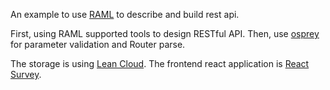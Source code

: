 An example to use [RAML](http://raml.org) to describe and build rest api.

First, using RAML supported tools to design RESTful API.
Then, use [osprey](https://github.com/mulesoft/osprey) for parameter validation and Router parse.

The storage is using [Lean Cloud](http://leancloud.cn). The frontend react application is [React Survey](http://github.com/aisensiy/react-survey).
